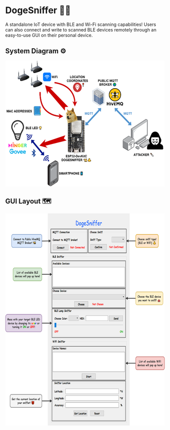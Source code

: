 # DogeSniffer 🐩👃

A standalone IoT device with BLE and Wi-Fi scanning capabilities! Users can also connect and write to scanned BLE devices remotely through an easy-to-use GUI on their personal device.

## System Diagram ⚙️

<img src="/img/system.png" width="550" height="397">

## GUI Layout 🗺️

<img src="/img/gui.png" width="710" height="670">
